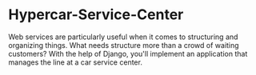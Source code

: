 # Hypercar-Service-Center
Web services are particularly useful when it comes to structuring and organizing things. What needs structure more than a crowd of waiting customers? With the help of Django, you'll implement an application that manages the line at a car service center.
